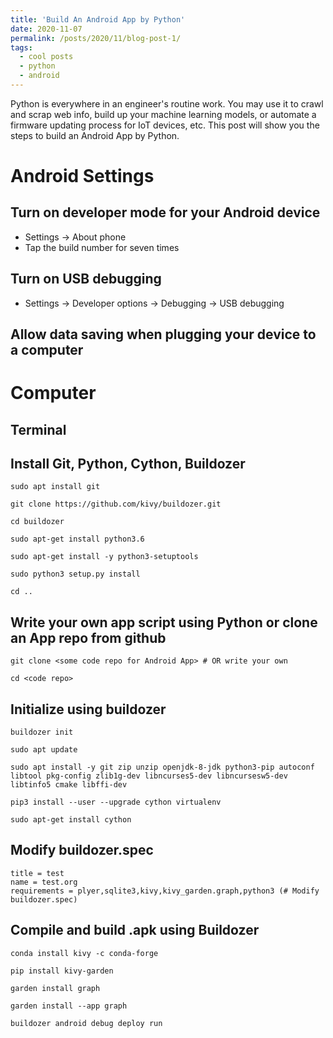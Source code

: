 ```yaml
---
title: 'Build An Android App by Python'
date: 2020-11-07
permalink: /posts/2020/11/blog-post-1/
tags:
  - cool posts
  - python
  - android
---
```


Python is everywhere in an engineer's routine work. You may use it to crawl and scrap web info, build up your machine learning models, or automate a firmware updating process for IoT devices, etc. This post will show you the steps to build an Android App by Python.  

Android Settings
======

Turn on developer mode for your Android device
------
- Settings -> About phone
- Tap the build number for seven times

Turn on USB debugging
------
- Settings -> Developer options -> Debugging -> USB debugging

Allow data saving when plugging your device to a computer
------

Computer
======

Terminal
------

Install Git, Python, Cython, Buildozer
------
```shell
sudo apt install git

git clone https://github.com/kivy/buildozer.git

cd buildozer

sudo apt-get install python3.6

sudo apt-get install -y python3-setuptools

sudo python3 setup.py install 

cd ..
```

Write your own app script using Python or clone an App repo from github
------
```shell
git clone <some code repo for Android App> # OR write your own 

cd <code repo>
```

Initialize using buildozer
------
```shell
buildozer init

sudo apt update

sudo apt install -y git zip unzip openjdk-8-jdk python3-pip autoconf libtool pkg-config zlib1g-dev libncurses5-dev libncursesw5-dev libtinfo5 cmake libffi-dev

pip3 install --user --upgrade cython virtualenv

sudo apt-get install cython
```

Modify buildozer.spec
------
```
title = test
name = test.org
requirements = plyer,sqlite3,kivy,kivy_garden.graph,python3 (# Modify buildozer.spec)
```

Compile and build .apk using Buildozer
------
```shell
conda install kivy -c conda-forge

pip install kivy-garden

garden install graph

garden install --app graph

buildozer android debug deploy run
```